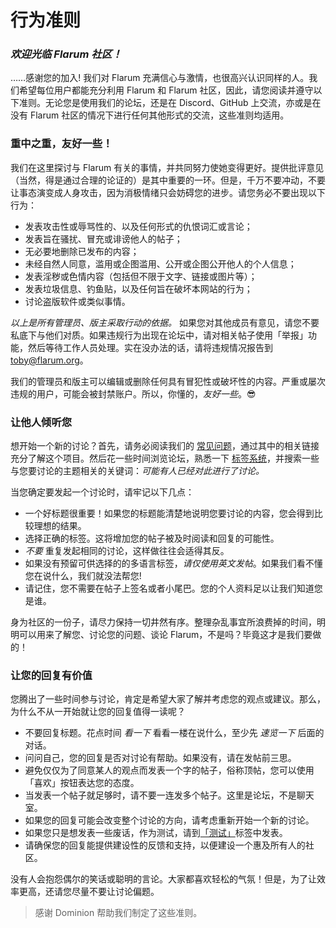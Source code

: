 # 行为准则

### _欢迎光临 Flarum 社区！_

……感谢您的加入! 我们对 Flarum 充满信心与激情，也很高兴认识同样的人。我们希望每位用户都能充分利用 Flarum 和 Flarum 社区，因此，请您阅读并遵守以下准则。无论您是使用我们的论坛，还是在 Discord、GitHub 上交流，亦或是在没有 Flarum 社区的情况下进行任何其他形式的交流，这些准则均适用。

### 重中之重，友好一些！

我们在这里探讨与 Flarum 有关的事情，并共同努力使她变得更好。提供批评意见（当然，得是通过合理的论证的）是其中重要的一环。但是，千万不要冲动，不要让事态演变成人身攻击，因为消极情绪只会妨碍您的进步。请您务必不要出现以下行为：

- 发表攻击性或辱骂性的、以及任何形式的仇恨词汇或言论；
- 发表旨在骚扰、冒充或诽谤他人的帖子；
- 无必要地删除已发布的内容；
- 未经自然人同意，滥用或企图滥用、公开或企图公开他人的个人信息；
- 发表淫秽或色情内容（包括但不限于文字、链接或图片等）；
- 发表垃圾信息、钓鱼贴，以及任何旨在破坏本网站的行为；
- 讨论盗版软件或类似事情。

*以上是所有管理员、版主采取行动的依据。* 如果您对其他成员有意见，请您不要私底下与他们对质。如果违规行为出现在论坛中，请对相关帖子使用「举报」功能，然后等待工作人员处理。实在没办法的话，请将违规情况报告到 [toby@flarum.org](mailto:toby@flarum.org)。

我们的管理员和版主可以编辑或删除任何具有冒犯性或破坏性的内容。严重或屡次违规的用户，可能会被封禁账户。所以，你懂的，*友好一些*。😎

### 让他人倾听您

想开始一个新的讨论？首先，请务必阅读我们的 [常见问题](faq.md)，通过其中的相关链接充分了解这个项目。然后花一些时间浏览论坛，熟悉一下 [标签系统](https://discuss.flarum.org/tags)，并搜索一些与您要讨论的主题相关的关键词：*可能有人已经对此进行了讨论。*

当您确定要发起一个讨论时，请牢记以下几点：

- 一个好标题很重要！如果您的标题能清楚地说明您要讨论的内容，您会得到比较理想的结果。
- 选择正确的标签。这将增加您的帖子被及时阅读和回复的可能性。
- *不要* 重复发起相同的讨论，这样做往往会适得其反。
- 如果没有预留可供选择的的多语言标签，*请仅使用英文发帖*。如果我们看不懂您在说什么，我们就没法帮您!
- 请记住，您不需要在帖子上签名或者小尾巴。您的个人资料足以让我们知道您是谁。

身为社区的一份子，请尽力保持一切井然有序。整理杂乱事宜所浪费掉的时间，明明可以用来了解您、讨论您的问题、谈论 Flarum，不是吗？毕竟这才是我们要做的！

### 让您的回复有价值
 
您腾出了一些时间参与讨论，肯定是希望大家了解并考虑您的观点或建议。那么，为什么不从一开始就让您的回复值得一读呢？

- 不要回复标题。花点时间 *看一下* 看看一楼在说什么，至少先 *速览一下* 后面的对话。
- 问问自己，您的回复是否对讨论有帮助。如果没有，请在发帖前三思。
- 避免仅仅为了同意某人的观点而发表一个字的帖子，俗称顶帖，您可以使用「喜欢」按钮表达您的态度。
- 当发表一个帖子就足够时，请不要一连发多个帖子。这里是论坛，不是聊天室。
- 如果您的回复可能会改变整个讨论的方向，请考虑重新开始一个新的讨论。
- 如果您只是想发表一些废话，作为测试，请到[「测试」](https://discuss.flarum.org/t/sandbox)标签中发表。
- 请确保您的回复能提供建设性的反馈和支持，以便建设一个惠及所有人的社区。

没有人会抱怨偶尔的笑话或聪明的言论。大家都喜欢轻松的气氛！但是，为了让效率更高，还请您尽量不要让讨论偏题。

> 感谢 Dominion 帮助我们制定了这些准则。
